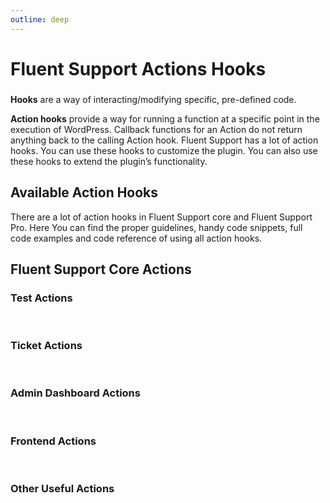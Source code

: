 ```yaml
---
outline: deep
---
```


# Fluent Support Actions Hooks

###

<Badge type="info" text="Fluent Support Core" /> <Badge type="tip" text="Intermediate" />

[//]: # (what is hook?)
**Hooks** are a way of interacting/modifying specific, pre-defined code.

**Action hooks** provide a way for running a function at a specific point in the execution of WordPress.
Callback functions for an Action do not return anything back to the calling Action hook.
Fluent Support has a lot of action hooks. You can use these hooks to customize the plugin. You can also use these hooks to
extend the plugin’s
functionality.

## Available Action Hooks
There are a lot of action hooks in Fluent Support core and Fluent Support Pro.
Here You can find the proper guidelines, handy code snippets, full code examples and code reference of using all action hooks.

## Fluent Support Core Actions

### Test Actions
<br />
<!--@include: ./_test.md-->

### Ticket Actions
<br />

<!--@include: ./_ticket_actions.md-->

### Admin Dashboard Actions
<br />

<!--@include: ./_admin_dashboard_filters.md-->

### Frontend Actions
<br />

<!--@include: ./_frontend_actions.md-->

### Other Useful Actions
<br />

<!--@include: ./_other_useful_actions.md-->








